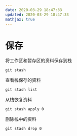```yaml
---
date: 2020-03-29 18:47:33
updated: 2020-03-29 18:47:33
mathjax: true
---
```


# 保存
 将工作区和暂存区的资料保存到栈
```
git stash
```
 查看栈保存的资料
```
git stash list
```
 从栈恢复资料
```
git stash apply 0

```
 删除栈中的资料
```
git stash drop 0
```

<!---more-->